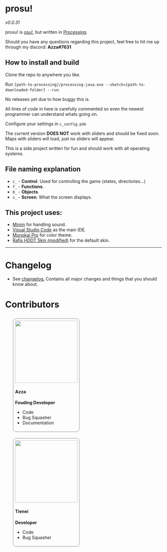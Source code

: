 # prosu!
*v0.0.31*

prosu! is [osu!](https://osu.ppy.sh), but written in [Processing](https://processing.org/).

Should you have any questions regarding this project, feel free to hit me up through my discord: **Azza#7631**

## How to install and build

Clone the repo to anywhere you like.

Run `[path-to-processing]/processing-java.exe --sketch=[path-to-downloaded-folder] --run`.

No releases yet due to how buggy this is.

All lines of code in here is carefully commented so even the newest programmer can understand whats going on.

Configure your settings in `c_config.pde`

The current version **DOES NOT** work with sliders and should be fixed soon. Maps with sliders will load, just no sliders will appear.

This is a side project written for fun and should work with all operating systems.

## File naming explanation
- `c_` - **Control**. Used for controlling the game (states, directories...)
- `f_` - **Functions**.
- `O_` - **Objects**.
- `s_` - **Screen**. What the screen displays.
## This project uses:
- [Minim](http://code.compartmental.net/minim/) for handling sound.
- [Visual Studio Code](https://code.visualstudio.com/) as the main IDE.
- [Monokai Pro](https://monokai.pro/) for color theme.
- [Rafis HDDT Skin (modified)](https://skins.osuck.net/index.php?newsid=166) for the default skin.

---
# Changelog
- See [changelog.](https://github.com/AzzaDeveloper/prosu/wiki/Changelog) Contains all major changes and things that you should know about.
# Contributors

<div style="float:left; margin: 10px 25px; border-radius: 10px; border: 1px solid gray; padding:6px">
	<img src="https://i.imgur.com/RL0NPm2.jpg" width=200 height=200>  
	<h4><b>Azza</b></h4>  
	<span><b>Fouding Developer</b></span><br>
    <span>
    	<ul>
        	<li> Code
            <li> Bug Squasher
			<li> Documentation
       </ul>
    </span>    
</div>

<div style="float:left; margin: 10px 25px; border-radius: 10px; border: 1px solid gray; padding:6px">
	<img src="https://i.imgur.com/9s9UyBT.png" width=200 height=200>  
	<h4><b>Tienei</b></h4>  
	<span><b>Developer</b></span><br>
    <span>
    	<ul>
        	<li> Code
            <li> Bug Squasher
       </ul>
    </span>    
</div>